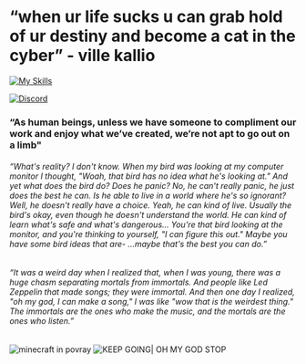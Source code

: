 # “when ur life sucks u can grab hold of ur destiny and become a cat in the cyber” - ville kallio

[![My Skills](https://skillicons.dev/icons?i=blender,unity,vscode,py,cs,lua,html,css)](https://skillicons.dev)

[![Discord](https://skillicons.dev/icons?i=discord)](https://discordapp.com/users/280220075385159690)

### “As human beings, unless we have someone to compliment our work and enjoy what we’ve created, we’re not apt to go out on a limb"

###### “What's reality? I don't know. When my bird was looking at my computer monitor I thought, "Woah, that bird has no idea what he's looking at." And yet what does the bird do? Does he panic? No, he can't really panic, he just does the best he can. Is he able to live in a world where he's so ignorant? Well, he doesn't really have a choice. Yeah, he can kind of live. Usually the bird's okay, even though he doesn't understand the world. He can kind of learn what's safe and what's dangerous... You're that bird looking at the monitor, and you're thinking to yourself, "I can figure this out." Maybe you have some bird ideas that are- ...maybe that's the best you can do.”

###### “It was a weird day when I realized that, when I was young, there was a huge chasm separating mortals from immortals. And people like Led Zeppelin that made songs; they were immortal. And then one day I realized, "oh my god, I can make a song," I was like "wow that is the weirdest thing." The immortals are the ones who make the music, and the mortals are the ones who listen.”

![minecraft in povray](https://i.imgur.com/QkI3hby.png)
![KEEP GOING| OH MY GOD STOP](https://i.imgur.com/akZEO26.png)
